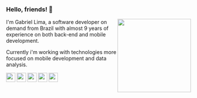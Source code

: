 ### Hello, friends! 👋
<!-- I'm Software developer -->

<img align="right" height="200" src="https://github.com/rajput2107/rajput2107/blob/master/Assets/Developer.gif"/>

<!-- - 🚀 Buscando sempre evoluir pelo menos 0.1% cada dia.    
- 💻 Minha stack: Dart, Javascript e Typescript.   
- 📘 Estudando: Flutter, Node.js, Vue.js & Typescript.    
- 💬 Sobre mim: Apaixonado por tecnologia e inovações.   
- 📫 gslima.dev@gmail.com
- [LinkedIn](https://www.linkedin.com/in/gslimadev/) -->

I'm Gabriel Lima, a software developer on demand from Brazil with almost 9 years of experience on both back-end and mobile development.

Currently i'm working with technologies more focused on mobile development and data analysis.

<code><a href="https://www.javascript.com/" target="_blank"><img height="25" src="https://www.vectorlogo.zone/logos/typescriptlang/typescriptlang-icon.svg"></a></code>
<code><a href="https://flutter.dev/" target="_blank"><img height="25" src="https://www.vectorlogo.zone/logos/flutterio/flutterio-icon.svg"></a></code>
<code><a href="https://dart.dev/" target="_blank"><img height="25" src="https://www.vectorlogo.zone/logos/dartlang/dartlang-icon.svg"></a></code>
<code><a href="https://graphql.org/" target="_blank"><img height="25" src="https://www.vectorlogo.zone/logos/graphql/graphql-icon.svg"></a></code>
<code><a href="https://cloud.google.com/" target="_blank"><img height="25" src="https://www.vectorlogo.zone/logos/google_cloud/google_cloud-icon.svg"></a></code>
